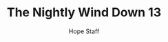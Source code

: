 ---
image: /assets/img/nwd/13_nwd_psalm_4-8_nlt.png
title: The Nightly Wind Down 13
categories:
  - The Nightly Wind Down
author: Hope Staff
notes: The Nightly Wind Down 13
embed: >-
  EMBED_GOES_HERE
transcript: >-
  SOME LINES OF TEXT START HERE
---